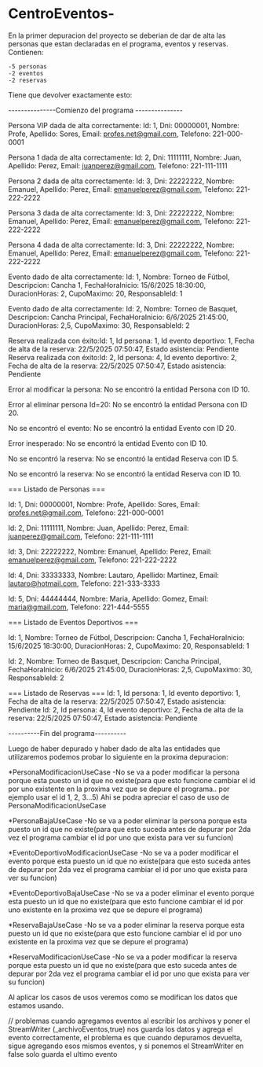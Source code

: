 # CentroEventos-

En la primer depuracion del proyecto se deberian de dar de alta las personas que estan declaradas en el programa, eventos y reservas.
Contienen:

	-5 personas
	-2 eventos
	-2 reservas

Tiene que devolver exactamente esto:

---------------Comienzo del programa ---------------

 Persona VIP dada de alta correctamente:
 Id: 1, Dni: 00000001, Nombre: Profe, Apellido: Sores, Email: profes.net@gmail.com, Telefono: 221-000-0001
 
 Persona 1 dada de alta correctamente:
 Id: 2, Dni: 11111111, Nombre: Juan, Apellido: Perez, Email: juanperez@gmail.com, Telefono: 221-111-1111
 
 Persona 2 dada de alta correctamente:
 Id: 3, Dni: 22222222, Nombre: Emanuel, Apellido: Perez, Email: emanuelperez@gmail.com, Telefono: 221-222-2222
 
 Persona 3 dada de alta correctamente:
 Id: 3, Dni: 22222222, Nombre: Emanuel, Apellido: Perez, Email: emanuelperez@gmail.com, Telefono: 221-222-2222
 
 Persona 4 dada de alta correctamente:
 Id: 3, Dni: 22222222, Nombre: Emanuel, Apellido: Perez, Email: emanuelperez@gmail.com, Telefono: 221-222-2222

 
 Evento dado de alta correctamente:
 Id: 1, Nombre: Torneo de Fútbol, Descripcion: Cancha 1, FechaHoraInicio: 15/6/2025 18:30:00, DuracionHoras: 2, CupoMaximo: 20, ResponsableId: 1
 
 Evento dado de alta correctamente:
 Id: 2, Nombre: Torneo de Basquet, Descripcion: Cancha Principal, FechaHoraInicio: 6/6/2025 21:45:00, DuracionHoras: 2,5, CupoMaximo: 30, ResponsableId: 2

 
 Reserva realizada con éxito:Id: 1, Id persona: 1, Id evento deportivo: 1, Fecha de alta de la reserva: 22/5/2025 07:50:47, Estado asistencia: Pendiente   
 Reserva realizada con éxito:Id: 2, Id persona: 4, Id evento deportivo: 2, Fecha de alta de la reserva: 22/5/2025 07:50:47, Estado asistencia: Pendiente   

 Error al modificar la persona: No se encontró la entidad Persona con ID 10.

 Error al eliminar persona Id=20: No se encontró la entidad Persona con ID 20.

 No se encontró el evento: No se encontró la entidad Evento con ID 20.

 Error inesperado: No se encontró la entidad Evento con ID 10.

 No se encontró la reserva: No se encontró la entidad Reserva con ID 5.

 No se encontró la reserva: No se encontró la entidad Reserva con ID 10.

=== Listado de Personas ===

 Id: 1, Dni: 00000001, Nombre: Profe, Apellido: Sores, Email: profes.net@gmail.com, Telefono: 221-000-0001
 
 Id: 2, Dni: 11111111, Nombre: Juan, Apellido: Perez, Email: juanperez@gmail.com, Telefono: 221-111-1111
 
 Id: 3, Dni: 22222222, Nombre: Emanuel, Apellido: Perez, Email: emanuelperez@gmail.com, Telefono: 221-222-2222
 
 Id: 4, Dni: 33333333, Nombre: Lautaro, Apellido: Martinez, Email: lautaro@hotmail.com, Telefono: 221-333-3333

 Id: 5, Dni: 44444444, Nombre: Maria, Apellido: Gomez, Email: maria@gmail.com, Telefono: 221-444-5555

 

=== Listado de Eventos Deportivos ===

Id: 1, Nombre: Torneo de Fútbol, Descripcion: Cancha 1, FechaHoraInicio: 15/6/2025 18:30:00, DuracionHoras: 2, CupoMaximo: 20, ResponsableId: 1

Id: 2, Nombre: Torneo de Basquet, Descripcion: Cancha Principal, FechaHoraInicio: 6/6/2025 21:45:00, DuracionHoras: 2,5, CupoMaximo: 30, ResponsableId: 2

=== Listado de Reservas ===
Id: 1, Id persona: 1, Id evento deportivo: 1, Fecha de alta de la reserva: 22/5/2025 07:50:47, Estado asistencia: Pendiente
Id: 2, Id persona: 4, Id evento deportivo: 2, Fecha de alta de la reserva: 22/5/2025 07:50:47, Estado asistencia: Pendiente


----------Fin del programa----------

Luego de haber depurado y haber dado de alta las entidades que utilizaremos podemos probar lo siguiente en la proxima depuracion:

*PersonaModificacionUseCase
	-No se va a poder modificar la persona porque esta puesto un id que no existe(para que esto funcione cambiar el id por uno existente en la proxima vez que se depure el programa.. por ejemplo usar el id 1, 2, 3...5)
	Ahi se podra apreciar el caso de uso de PersonaModificacionUseCase
	
*PersonaBajaUseCase
	-No se va a poder eliminar la persona porque esta puesto un id que no existe(para que esto suceda antes de depurar por 2da vez el programa cambiar el id por uno que exista para ver su funcion)

*EventoDeportivoModificacionUseCase
	-No se va a poder modificar el evento porque esta puesto un id que no existe(para que esto suceda antes de depurar por 2da vez el programa cambiar el id por uno que exista para ver su funcion)

*EventoDeportivoBajaUseCase
	-No se va a poder eliminar el evento porque esta puesto un id que no existe(para que esto funcione cambiar el id por uno existente en la proxima vez que se depure el programa)

*ReservaBajaUseCase 
	-No se va a poder eliminar la reserva porque esta puesto un id que no existe(para que esto funcione cambiar el id por uno existente en la proxima vez que se depure el programa)

*ReservaModificacionUseCase
	-No se va a poder modificar la reserva porque esta puesto un id que no existe(para que esto suceda antes de depurar por 2da vez el programa cambiar el id por uno que exista para ver su funcion)

Al aplicar los casos de usos veremos como se modifican los datos que estamos usando.


// problemas
	cuando agregamos eventos al escribir los archivos y poner el StreamWriter (_archivoEventos,true) nos guarda los datos y agrega el evento correctamente, el problema es que cuando depuramos devuelta, sigue agregando esos mismos eventos, y si ponemos el StreamWriter en false solo guarda el ultimo evento
